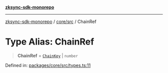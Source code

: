 [**zksync-sdk-monorepo**](../../../README.md)

---

[zksync-sdk-monorepo](../../../README.md) / [core/src](../README.md) / ChainRef

# Type Alias: ChainRef

> **ChainRef** = [`ChainKey`](ChainKey.md) \| `number`

Defined in: [packages/core/src/types.ts:11](https://github.com/dutterbutter/zksync-sdk/blob/128d557933eb10f01edd78c0b3392137ca480daf/packages/core/src/types.ts#L11)
